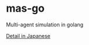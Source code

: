 # mas-go
Multi-agent simulation in golang

[Detail in Japanese](https://gist.github.com/hamadu/5f76ee0a0d678d575bdd)


